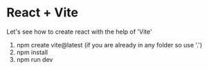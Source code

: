 # React + Vite

Let's see how to create react with the help of 'Vite' 

1. npm create vite@latest <folder-name>     (if you are already in any folder so use '.')
2. npm install
3. npm run dev
